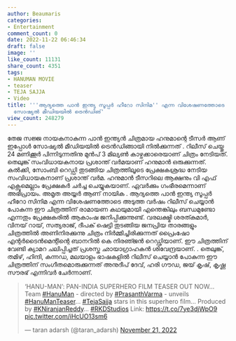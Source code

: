 ```yaml
---
author: Beaumaris
categories:
- Entertainment
comment_count: 0
date: 2022-11-22 06:46:34
draft: false
image: ''
like_count: 11131
share_count: 4351
tags:
- HANUMAN MOVIE
- teaser
- TEJA SAJJA
- Video
title: '''ആദ്യത്തെ പാൻ ഇന്ത്യ സൂപ്പര്‍ ഹീറോ സിനിമ'' എന്ന വിശേഷണത്തോടെ ഹനുമാന്റെ ടീസർ
  സോഷ്യൽ മീഡിയയിൽ ട്രെൻഡിങ്'
view_count: 248279
---
```


തേജ സജ്ജ നായകനാകുന്ന പാൻ ഇന്ത്യൻ ചിത്രമായ ഹനുമാന്റെ ടീസർ ആണ് ഇപ്പോൾ സോഷ്യൽ മീഡിയയിൽ ട്രെൻഡിങ്ങായി നിൽക്കുന്നത് . റിലീസ് ചെയ്തു 24 മണിക്കൂർ പിന്നിടുന്നതിനു മുൻപ് 3 മില്യൺ കാഴ്ചക്കാരെയാണ് ചിത്രം നേടിയത്. തെലുങ്ക് സംവിധായകനായ പ്രശാന്ത് വര്‍മയാണ് ഹനുമാൻ ഒരുക്കുന്നത്. കല്‍ക്കി, സോംബി റെഡ്ഡി തുടങ്ങിയ ചിത്രത്തിലൂടെ പ്രേക്ഷകശ്രദ്ധ നേടിയ സംവിധായകനാണ് പ്രശാന്ത് വര്‍മ. ഹനുമാൻ ടീസറിലെ ആക്ഷനും വി എഫ് എക്സുമെല്ലാം പ്രേക്ഷകർ ചർച്ച ചെയ്യുകയാണ്. ഏവർക്കും ഗംഭീരമെന്നാണ് അഭിപ്രായം. അമൃത അയ്യർ ആണ് നായിക . ആദ്യത്തെ പാൻ ഇന്ത്യ സൂപ്പര്‍ ഹീറോ സിനിമ എന്ന വിശേഷണത്തോടെ അടുത്ത വർഷം റിലീസ് ചെയ്യാൻ പോകുന്ന ഈ ചിത്രത്തിന് രാമായണ കഥയുമായി എന്തെങ്കിലും ബന്ധമുണ്ടോ എന്നതും പ്രേക്ഷകരിൽ ആകാംഷ ജനിപ്പിക്കുന്നുണ്ട്. വരലക്ഷ്മി ശരത്കുമാർ, വിനയ് റായ്, സത്യരാജ്, ദീപക് ഷെട്ടി തുടങ്ങിയ ജനപ്രിയ താരങ്ങളും ചിത്രത്തിൽ അണിനിരക്കുന്നു ചിത്രം നിർമ്മിച്ചിരിക്കുന്നത് പ്രൈംഷോ എന്റർടൈൻമെന്റിന്റെ ബാനറില്‍ കെ നിരഞ്‍ജൻ റെഡ്ഢിയാണ്. ഈ ചിത്രത്തിന് വേണ്ടി ക്യാമറ ചലിപ്പിച്ചത് പ്രശസ്ത ഛായാഗ്രാഹകൻ ശിവേന്ദ്രയാണ്. . തെലുങ്ക്, തമിഴ്, ഹിന്ദി, കന്നഡ, മലയാളം ഭാഷകളിൽ റിലീസ് ചെയ്യാൻ പോകുന്ന ഈ ചിത്രത്തിന് സംഗീതമൊരുക്കുന്നത് അനുദീപ് ദേവ്, ഹരി ഗൗഡ, ജയ് കൃഷ്, കൃഷ്ണ സൗരഭ് എന്നിവർ ചേർന്നാണ്. 

> ‘HANU-MAN’: PAN-INDIA SUPERHERO FILM TEASER OUT NOW... Team [#HanuMan](https://twitter.com/hashtag/HanuMan?src=hash&ref_src=twsrc%5Etfw) \- directed by [#PrasanthVarma](https://twitter.com/hashtag/PrasanthVarma?src=hash&ref_src=twsrc%5Etfw) \- unveils [#HanuManTeaser](https://twitter.com/hashtag/HanuManTeaser?src=hash&ref_src=twsrc%5Etfw)... [#TejaSajja](https://twitter.com/hashtag/TejaSajja?src=hash&ref_src=twsrc%5Etfw) stars in this superhero film... Produced by [#KNiranjanReddy](https://twitter.com/hashtag/KNiranjanReddy?src=hash&ref_src=twsrc%5Etfw)… [#RKDStudios](https://twitter.com/hashtag/RKDStudios?src=hash&ref_src=twsrc%5Etfw) Link: <https://t.co/7ye3djWpO9> [pic.twitter.com/iHcUO13sm6](https://t.co/iHcUO13sm6)
> 
> — taran adarsh (@taran_adarsh) [November 21, 2022](https://twitter.com/taran_adarsh/status/1594672633567531008?ref_src=twsrc%5Etfw)